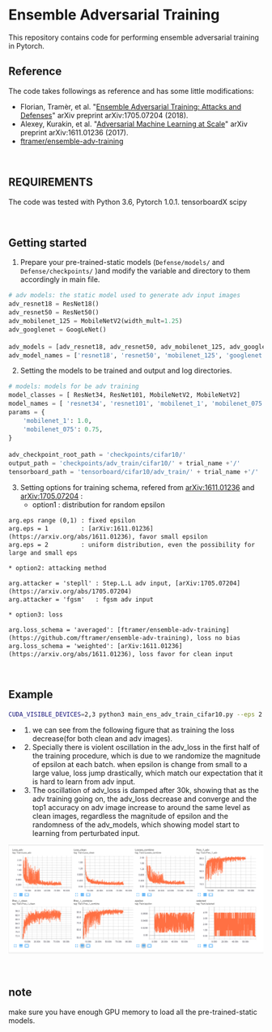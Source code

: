 # Ensemble Adversarial Training


This repository contains code for performing ensemble adversarial training in Pytorch.


## Reference

The code takes followings as reference and has some little modifications:

* Florian, Tramèr, et al. "[Ensemble Adversarial Training: Attacks and Defenses](https://arxiv.org/abs/1705.07204)" arXiv preprint arXiv:1705.07204 (2018).
* Alexey, Kurakin, et al. "[Adversarial Machine Learning at Scale](https://arxiv.org/abs/1611.01236)" arXiv preprint arXiv:1611.01236 (2017).
* [ftramer/ensemble-adv-training](https://github.com/ftramer/ensemble-adv-training)



<br>

## REQUIREMENTS

The code was tested with Python 3.6, Pytorch 1.0.1.
tensorboardX
scipy


<br>


## Getting started
1. Prepare your pre-trained-static models (`Defense/models/` and `Defense/checkpoints/` )and modify the variable and directory to them accordingly in main file.

```python
# adv models: the static model used to generate adv input images
adv_resnet18 = ResNet18()
adv_resnet50 = ResNet50()
adv_mobilenet_125 = MobileNetV2(width_mult=1.25)
adv_googlenet = GoogLeNet()

adv_models = [adv_resnet18, adv_resnet50, adv_mobilenet_125, adv_googlenet]
adv_model_names = ['resnet18', 'resnet50', 'mobilenet_125', 'googlenet']

```


2. Setting the models to be trained and output and log directories.

```python
# models: models for be adv training
model_classes = [ ResNet34, ResNet101, MobileNetV2, MobileNetV2]
model_names = [ 'resnet34', 'resnet101', 'mobilenet_1', 'mobilenet_075']
params = {
    'mobilenet_1': 1.0,
    'mobilenet_075': 0.75,
}

adv_checkpoint_root_path = 'checkpoints/cifar10/'
output_path = 'checkpoints/adv_train/cifar10/' + trial_name +'/'
tensorboard_path = 'tensorboard/cifar10/adv_train/' + trial_name +'/'
```

3. Setting options for training schema, refered from [arXiv:1611.01236](https://arxiv.org/abs/1611.01236) and [arXiv:1705.07204](https://arxiv.org/abs/1705.07204) :
	* option1 : distribution for random epsilon
```
arg.eps range (0,1) : fixed epsilon
arg.eps = 1 		: [arXiv:1611.01236](https://arxiv.org/abs/1611.01236), favor small epsilon
arg.eps = 2 		: uniform distribution, even the possibility for large and small eps
```
	* option2: attacking method
```
arg.attacker = 'stepll'	: Step.L.L adv input, [arXiv:1705.07204](https://arxiv.org/abs/1705.07204)
arg.attacker = 'fgsm'	: fgsm adv input 
 ``` 
	* option3: loss 
```
arg.loss_schema = 'averaged': [ftramer/ensemble-adv-training](https://github.com/ftramer/ensemble-adv-training), loss no bias
arg.loss_schema = 'weighted': [arXiv:1611.01236](https://arxiv.org/abs/1611.01236), loss favor for clean input
```

<br>


## Example

```bash
CUDA_VISIBLE_DEVICES=2,3 python3 main_ens_adv_train_cifar10.py --eps 2 --attacker 'stepll' --loss_schema 'averaged' --dataset 'cifar10'
```

* 1. we can see from the following figure that as training the loss decrease(for both clean and adv images). 

* 2. Specially there is violent oscillation in the adv_loss in the first half of the training procedure, which is due to we randomize the magnitude of epsilon at each batch. when epsilon is change from small to a large value, loss jump drastically, which match our expectation that it is hard to learn from adv input.

* 3. The oscillation of adv_loss is damped after 30k, showing that as the adv training going on, the adv_loss decrease and converge and the top1 accuracy on adv image increase to around the same level as clean images, regardless the magnitude of epsilon and the randomness of the adv_models, which showing model start to learning from perturbated input.

<p align="center">
<img src="images/tensorboard.png" >
</p>

<br>


## note
make sure you have enough GPU memory to load all the pre-trained-static models. 